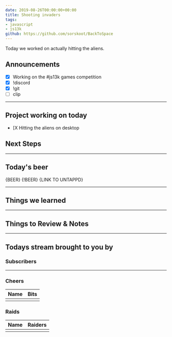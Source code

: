 ```yaml
---
date: 2019-08-26T00:00:00+00:00
title: Shooting invaders
tags:
- javascript
- js13k
github: https://github.com/sorskoot/BackToSpace
---
```


Today we worked on actually hitting the aliens.

<!--more-->

## Announcements

- [X] Working on the #js13k games competition
- [X] !discord
- [X] !git
- [ ] clip

---

## Project working on today

- [X Hitting the aliens on desktop

## Next Steps

---

## Today's beer

{BEER} {!BEER}
{LINK TO UNTAPPD}

---

## Things we learned

---

## Things to Review & Notes

---

## Todays stream brought to you by

### Subscribers

---

### Cheers

| Name | Bits |
| --- | --- |
|   |   |

### Raids

| Name | Raiders |
| --- | --- |
|   |   |
